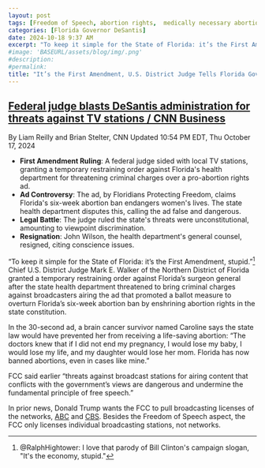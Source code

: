 ```yaml
---
layout: post
tags: [Freedom of Speech, abortion rights,  medically necessary abortions]
categories: [Florida Governor DeSantis]
date: 2024-10-18 9:37 AM
excerpt: "To keep it simple for the State of Florida: it’s the First Amendment, stupid. – Chief U.S. District Judge Mark E. Walker of the Northern District of Florida to Florida Governor DeSantis."
#image: 'BASEURL/assets/blog/img/.png'
#description:
#permalink:
title: "It’s the First Amendment, U.S. District Judge Tells Florida Governor DeSantis."
---
```



## [Federal judge blasts DeSantis administration for threats against TV stations / CNN Business](https://www.cnn.com/2024/10/17/media/florida-judge-tv-abortion-rights-ad-health/index.html)

By Liam Reilly and Brian Stelter, CNN
Updated 10:54 PM EDT, Thu October 17, 2024

- **First Amendment Ruling**: A federal judge sided with local TV stations, granting a temporary restraining order against Florida's health department for threatening criminal charges over a pro-abortion rights ad.
- **Ad Controversy**: The ad, by Floridians Protecting Freedom, claims Florida's six-week abortion ban endangers women's lives. The state health department disputes this, calling the ad false and dangerous.
- **Legal Battle**: The judge ruled the state's threats were unconstitutional, amounting to viewpoint discrimination.
- **Resignation**: John Wilson, the health department's general counsel, resigned, citing conscience issues.

“To keep it simple for the State of Florida: it’s the First Amendment, stupid.”[^11] Chief U.S. District Judge Mark E. Walker of the Northern District of Florida granted a temporary restraining order against Florida’s surgeon general after the state health department threatened to bring criminal charges against broadcasters airing the ad that promoted a ballot measure to overturn Florida’s six-week abortion ban by enshrining abortion rights in the state constitution.

[^11]: @RalphHightower: I love that parody of Bill Clinton's campaign slogan, "It's the economy, stupid."

In the 30-second ad, a brain cancer survivor named Caroline says the state law would have prevented her from receiving a life-saving abortion: “The doctors knew that if I did not end my pregnancy, I would lose my baby, I would lose my life, and my daughter would lose her mom. Florida has now banned abortions, even in cases like mine.”

FCC said earlier “threats against broadcast stations for airing content that conflicts with the government’s views are dangerous and undermine the fundamental principle of free speech.”

In prior news, Donald Trump wants the FCC to pull broadcasting licenses of the networks, [ABC](https://abc.com/) and [CBS](https://cbs.com/). Besides the Freedom of Speech aspect, the FCC only licenses individual broadcasting stations, not networks.

